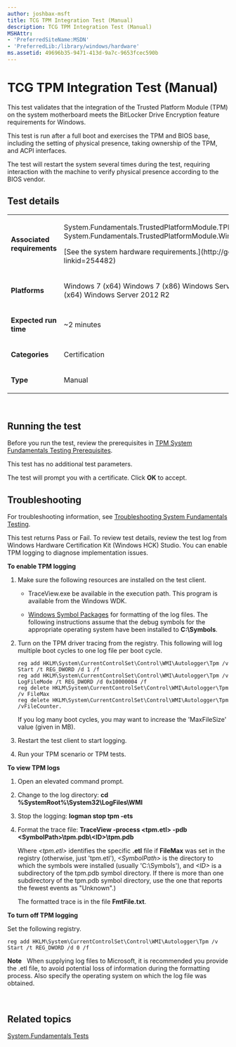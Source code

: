 ```yaml
---
author: joshbax-msft
title: TCG TPM Integration Test (Manual)
description: TCG TPM Integration Test (Manual)
MSHAttr:
- 'PreferredSiteName:MSDN'
- 'PreferredLib:/library/windows/hardware'
ms.assetid: 49696b35-9471-413d-9a7c-9653fcec590b
---
```


# TCG TPM Integration Test (Manual)


This test validates that the integration of the Trusted Platform Module (TPM) on the system motherboard meets the BitLocker Drive Encryption feature requirements for Windows.

This test is run after a full boot and exercises the TPM and BIOS base, including the setting of physical presence, taking ownership of the TPM, and ACPI interfaces.

The test will restart the system several times during the test, requiring interaction with the machine to verify physical presence according to the BIOS vendor.

## Test details


<table>
<colgroup>
<col width="50%" />
<col width="50%" />
</colgroup>
<tbody>
<tr class="odd">
<td><p><strong>Associated requirements</strong></p></td>
<td><p>System.Fundamentals.TrustedPlatformModule.TPMEnablesFullUseThroughSystemFirmware System.Fundamentals.TrustedPlatformModule.Windows7SystemsTPM</p>
<p>[See the system hardware requirements.](http://go.microsoft.com/fwlink/p/?linkid=254482)</p></td>
</tr>
<tr class="even">
<td><p><strong>Platforms</strong></p></td>
<td><p>Windows 7 (x64) Windows 7 (x86) Windows Server 2012 (x64) Windows Server 2008 R2 (x64) Windows Server 2012 R2</p></td>
</tr>
<tr class="odd">
<td><p><strong>Expected run time</strong></p></td>
<td><p>~2 minutes</p></td>
</tr>
<tr class="even">
<td><p><strong>Categories</strong></p></td>
<td><p>Certification</p></td>
</tr>
<tr class="odd">
<td><p><strong>Type</strong></p></td>
<td><p>Manual</p></td>
</tr>
</tbody>
</table>

 

## Running the test


Before you run the test, review the prerequisites in [TPM System Fundamentals Testing Prerequisites](tpm-system-fundamentals-testing-prerequisites.md).

This test has no additional test parameters.

The test will prompt you with a certificate. Click **OK** to accept.

## Troubleshooting


For troubleshooting information, see [Troubleshooting System Fundamentals Testing](troubleshooting-system-fundamentals-testing.md).

This test returns Pass or Fail. To review test details, review the test log from Windows Hardware Certification Kit (Windows HCK) Studio. You can enable TPM logging to diagnose implementation issues.

**To enable TPM logging**

1.  Make sure the following resources are installed on the test client.

    -   TraceView.exe be available in the execution path. This program is available from the Windows WDK.

    -   [Windows Symbol Packages](http://msdn.microsoft.com/windows/hardware/gg463028) for formatting of the log files. The following instructions assume that the debug symbols for the appropriate operating system have been installed to **C:\\Symbols**.

2.  Turn on the TPM driver tracing from the registry. This following will log multiple boot cycles to one log file per boot cycle.

    ``` syntax
    reg add HKLM\System\CurrentControlSet\Control\WMI\Autologger\Tpm /v Start /t REG_DWORD /d 1 /f
    reg add HKLM\System\CurrentControlSet\Control\WMI\Autologger\Tpm /v LogFileMode /t REG_DWORD /d 0x10000004 /f
    reg delete HKLM\System\CurrentControlSet\Control\WMI\Autologger\Tpm /v FileMax  
    reg delete HKLM\System\CurrentControlSet\Control\WMI\Autologger\Tpm /vFileCounter.
    ```

    If you log many boot cycles, you may want to increase the 'MaxFileSize' value (given in MB).

3.  Restart the test client to start logging.

4.  Run your TPM scenario or TPM tests.

**To view TPM logs**

1.  Open an elevated command prompt.

2.  Change to the log directory: **cd %SystemRoot%\\System32\\LogFiles\\WMI**

3.  Stop the logging: **logman stop tpm -ets**

4.  Format the trace file: **TraceView -process &lt;tpm.etl&gt; -pdb &lt;SymbolPath&gt;\\tpm.pdb\\&lt;ID&gt;\\tpm.pdb**

    Where *&lt;tpm.etl&gt;* identifies the specific **.etl** file if **FileMax** was set in the registry (otherwise, just 'tpm.etl'), *&lt;SymbolPath&gt;* is the directory to which the symbols were installed (usually 'C:\\Symbols'), and *&lt;ID&gt;* is a subdirectory of the tpm.pdb symbol directory. If there is more than one subdirectory of the tpm.pdb symbol directory, use the one that reports the fewest events as "Unknown".)

    The formatted trace is in the file **FmtFile.txt**.

**To turn off TPM logging**

Set the following registry.

``` syntax
reg add HKLM\System\CurrentControlSet\Control\WMI\Autologger\Tpm /v Start /t REG_DWORD /d 0 /f
```

**Note**  
When supplying log files to Microsoft, it is recommended you provide the .etl file, to avoid potential loss of information during the formatting process. Also specify the operating system on which the log file was obtained.

 

## Related topics


[System.Fundamentals Tests](systemfundamentals-tests.md)

 

 







